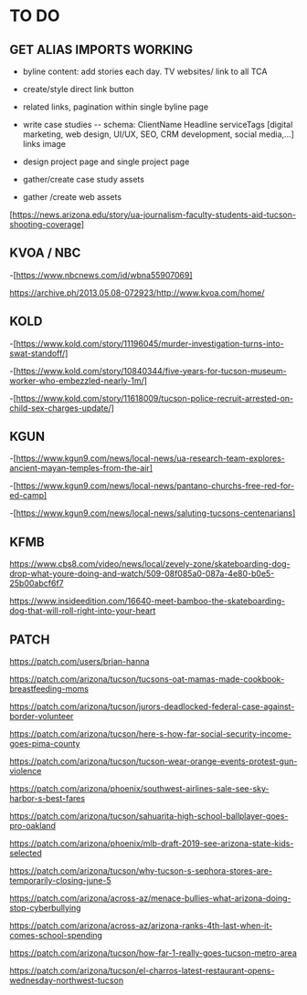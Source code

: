 # TO DO

## GET ALIAS IMPORTS WORKING

- byline content: add stories each day.
     TV websites/ link to all TCA
- create/style direct link button
- related links, pagination within single byline page
- write case studies
     -- schema:
          ClientName
          Headline
          serviceTags [digital marketing, web design, UI/UX, SEO, CRM development, social media,...]
          links
          image

- design project page and single project page
- gather/create case study assets
- gather /create web assets

[https://news.arizona.edu/story/ua-journalism-faculty-students-aid-tucson-shooting-coverage]

## KVOA / NBC

-[https://www.nbcnews.com/id/wbna55907069]

<https://archive.ph/2013.05.08-072923/http://www.kvoa.com/home/>

## KOLD

-[https://www.kold.com/story/11196045/murder-investigation-turns-into-swat-standoff/]

-[https://www.kold.com/story/10840344/five-years-for-tucson-museum-worker-who-embezzled-nearly-1m/]

-[https://www.kold.com/story/11618009/tucson-police-recruit-arrested-on-child-sex-charges-update/]

## KGUN

-[https://www.kgun9.com/news/local-news/ua-research-team-explores-ancient-mayan-temples-from-the-air]

-[https://www.kgun9.com/news/local-news/pantano-churchs-free-red-for-ed-camp]

-[https://www.kgun9.com/news/local-news/saluting-tucsons-centenarians]

## KFMB

<https://www.cbs8.com/video/news/local/zevely-zone/skateboarding-dog-drop-what-youre-doing-and-watch/509-08f085a0-087a-4e80-b0e5-25b00abcf6f7>

<https://www.insideedition.com/16640-meet-bamboo-the-skateboarding-dog-that-will-roll-right-into-your-heart>

## PATCH

<https://patch.com/users/brian-hanna>

<https://patch.com/arizona/tucson/tucsons-oat-mamas-made-cookbook-breastfeeding-moms>

<https://patch.com/arizona/tucson/jurors-deadlocked-federal-case-against-border-volunteer>

<https://patch.com/arizona/tucson/here-s-how-far-social-security-income-goes-pima-county>

<https://patch.com/arizona/tucson/tucson-wear-orange-events-protest-gun-violence>

<https://patch.com/arizona/phoenix/southwest-airlines-sale-see-sky-harbor-s-best-fares>

<https://patch.com/arizona/tucson/sahuarita-high-school-ballplayer-goes-pro-oakland>

<https://patch.com/arizona/phoenix/mlb-draft-2019-see-arizona-state-kids-selected>

<https://patch.com/arizona/tucson/why-tucson-s-sephora-stores-are-temporarily-closing-june-5>

<https://patch.com/arizona/across-az/menace-bullies-what-arizona-doing-stop-cyberbullying>

<https://patch.com/arizona/across-az/arizona-ranks-4th-last-when-it-comes-school-spending>

<https://patch.com/arizona/tucson/how-far-1-really-goes-tucson-metro-area>

<https://patch.com/arizona/tucson/el-charros-latest-restaurant-opens-wednesday-northwest-tucson>
